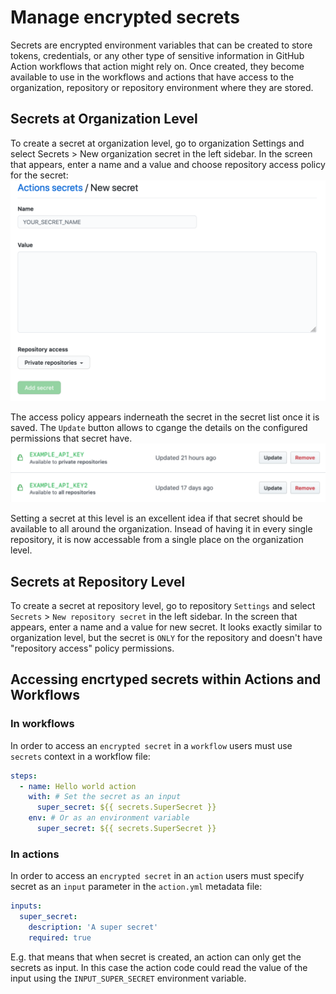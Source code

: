 # Manage encrypted secrets
Secrets are encrypted environment variables that can be created to store tokens, credentials, or any other type of sensitive information in GitHub Action workflows that action might rely on. Once created, they become available to use in the workflows and actions that have access to the organization, repository or repository environment where they are stored.

## Secrets at Organization Level

To create a secret at organization level, go to organization Settings and select Secrets > New organization secret in the left sidebar. In the screen that appears, enter a name and a value and choose repository access policy for the secret:
![add-org-secret](./images/add-org-secret.png)

The access policy appears inderneath the secret in the secret list once it is saved. The `Update` button allows to cgange the details on the configured permissions that secret have.
![secret-access-policy](./images/secret-access-policy.png)

Setting a secret at this level is an excellent idea if that secret should be available to all around the organization. Insead of having it in every single repository, it is now accessable from a single place on the organization level.

## Secrets at Repository Level
To create a secret at repository level, go to repository `Settings` and select `Secrets` > `New repository secret` in the left sidebar. In the screen that appears, enter a name and a value for new secret. It looks exactly similar to organization level, but the secret is `ONLY` for the repository and doesn't have "repository access" policy permissions.

## Accessing encrtyped secrets within Actions and Workflows

### In workflows
In order to access an `encrypted secret` in a `workflow` users must use `secrets` context in a workflow file:
```yml
steps:
  - name: Hello world action
    with: # Set the secret as an input
      super_secret: ${{ secrets.SuperSecret }}
    env: # Or as an environment variable
      super_secret: ${{ secrets.SuperSecret }}
```

### In actions
In order to access an `encrypted secret` in an `action` users must specify secret as an `input` parameter in the `action.yml` metadata file:

```yml
inputs:
  super_secret:
    description: 'A super secret'
    required: true
```
E.g. that means that when secret is created, an action can only get the secrets as input. In this case the action code could
read the value of the input using the `INPUT_SUPER_SECRET` environment variable.
